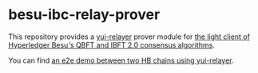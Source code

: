 # besu-ibc-relay-prover

This repository provides a [yui-relayer](https://github.com/hyperledger-labs/yui-relayer) prover module for [the light client of Hyperledger Besu's QBFT and IBFT 2.0 consensus algorithms](https://github.com/hyperledger-labs/yui-ibc-solidity/blob/main/contracts/clients/qbft/QBFTClient.sol).

You can find [an e2e demo between two HB chains using yui-relayer](./e2e/README.md).
